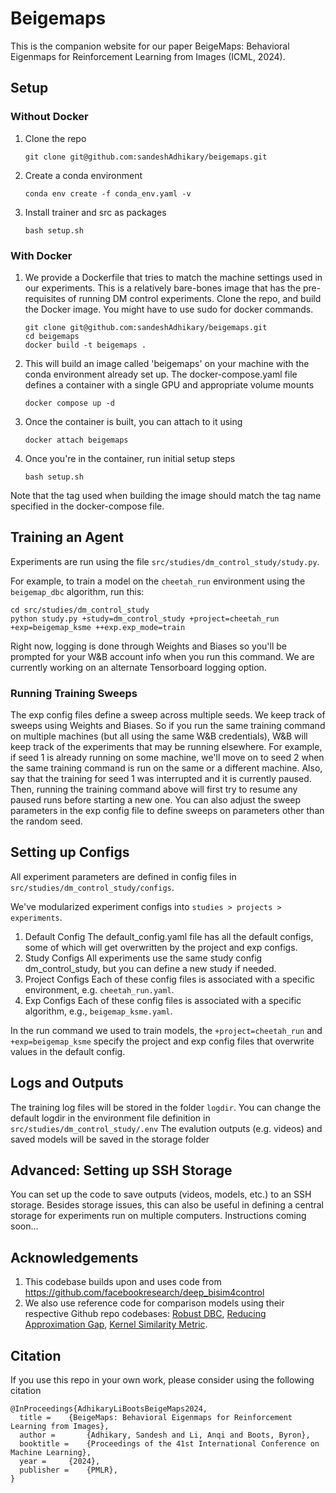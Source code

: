 # Beigemaps
This is the companion website for our paper BeigeMaps: Behavioral Eigenmaps for Reinforcement Learning from Images (ICML, 2024).

## Setup
### Without Docker
1. Clone the repo
   ```
   git clone git@github.com:sandeshAdhikary/beigemaps.git
   ```
3. Create a conda environment
   ```
   conda env create -f conda_env.yaml -v
   ```
4. Install trainer and src as packages
   ```
   bash setup.sh
   ```

### With Docker
1. We provide a Dockerfile that tries to match the machine settings used in our experiments. This is a relatively bare-bones image that has the pre-requisites of running DM control experiments.  Clone the repo, and build the Docker image. You might have to use sudo for docker commands.
   ```
   git clone git@github.com:sandeshAdhikary/beigemaps.git
   cd beigemaps
   docker build -t beigemaps .
   ```
2. This will build an image called 'beigemaps' on your machine with the conda environment already set up. The docker-compose.yaml file defines a container with a single GPU and appropriate volume mounts
   ```
   docker compose up -d
   ```
3. Once the container is built, you can attach to it using
   ```
   docker attach beigemaps
   ```
4. Once you're in the container, run initial setup steps
   ```
   bash setup.sh
   ```

Note that the tag used when building the image should match the tag name specified in the docker-compose file.

## Training an Agent
Experiments are run using the file ``src/studies/dm_control_study/study.py``.

For example, to train a model on the ``cheetah_run`` environment using the ``beigemap_dbc`` algorithm, run this:
```
cd src/studies/dm_control_study
python study.py +study=dm_control_study +project=cheetah_run +exp=beigemap_ksme ++exp.exp_mode=train
```
Right now, logging is done through Weights and Biases so you'll be prompted for your W&B account info when you run this command. We are currently working on an alternate Tensorboard logging option.

### Running Training Sweeps
The exp config files define a sweep across multiple seeds. We keep track of sweeps using Weights and Biases. So if you run the same training command on multiple machines (but all using the same W&B credentials), W&B will keep track of the experiments that may be running elsewhere. 
For example, if seed 1 is already running on some machine, we'll move on to seed 2 when the same training command is run on the same or a different machine. Also, say that the training for seed 1 was interrupted and it is currently paused. Then, running the training command above will first try to resume any paused runs before starting a new one.
You can also adjust the sweep parameters in the exp config file to define sweeps on parameters other than the random seed.

## Setting up Configs
All experiment parameters are defined in config files in ``src/studies/dm_control_study/configs``.

We've modularized experiment configs into ``studies > projects > experiments``. 

1. Default Config
The default_config.yaml file has all the default configs, some of which will get overwritten by the project and exp configs. 
2. Study Configs
All experiments use the same study config dm_control_study, but you can define a new study if needed.
3. Project Configs
Each of these config files is associated with a specific environment, e.g. ``cheetah_run.yaml``.
4. Exp Configs
Each of these config files is associated with a specific algorithm, e.g., ``beigemap_ksme.yaml``.

In the run command we used to train models, the ``+project=cheetah_run`` and ``+exp=beigemap_ksme`` specify the project and exp config files that overwrite values in the default config.

## Logs and Outputs
The training log files will be stored in the folder `logdir`. You can change the default logdir in the environment file definition in `src/studies/dm_control_study/.env`
The evalution outputs (e.g. videos) and saved models will be saved in the storage folder

## Advanced: Setting up SSH Storage
You can set up the code to save outputs (videos, models, etc.) to an SSH storage. Besides storage issues, this can also be useful in defining a central storage for experiments run on multiple computers.
Instructions coming soon...

## Acknowledgements
1. This codebase builds upon and uses code from https://github.com/facebookresearch/deep_bisim4control
2. We also use reference code for comparison models using their respective Github repo codebases: [Robust DBC](https://github.com/metekemertas/RobustBisimulation), [Reducing Approximation Gap](https://github.com/jianda-chen/RAP_distance/tree/main), [Kernel Similarity Metric](https://github.com/google-research/google-research/tree/master/ksme).

## Citation
If you use this repo in your own work, please consider using the following citation
```
@InProceedings{AdhikaryLiBootsBeigeMaps2024,
  title = 	 {BeigeMaps: Behavioral Eigenmaps for Reinforcement Learning from Images},
  author =       {Adhikary, Sandesh and Li, Anqi and Boots, Byron},
  booktitle = 	 {Proceedings of the 41st International Conference on Machine Learning},
  year = 	 {2024},
  publisher =    {PMLR},
}
```


